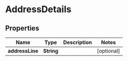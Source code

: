 

# AddressDetails


## Properties

Name | Type | Description | Notes
------------ | ------------- | ------------- | -------------
**addressLine** | **String** |  |  [optional]



